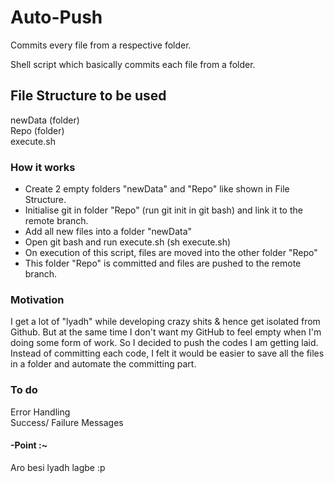 # Auto-Push
Commits every file from a respective folder.

Shell script which basically commits each file from a folder. 

## File Structure to be used
newData (folder)  
Repo (folder)  
execute.sh  

### How it works
- Create 2 empty folders "newData" and "Repo" like shown in File Structure.    
- Initialise git in folder "Repo" (run git init in git bash) and link it to the remote branch.
- Add all new files into a folder "newData"  
- Open git bash and run execute.sh (sh execute.sh)
- On execution of this script, files are moved into the other folder "Repo"     
- This folder "Repo" is committed and files are pushed to the remote branch.  

### Motivation
I get a lot of "lyadh" while developing crazy shits & hence get isolated from Github. But at the same time I don't want my GitHub to feel empty when I'm doing some form of work. So I decided to push the codes I am getting laid. Instead of committing each code, I felt it would be easier to save all the files in a folder and automate the  committing part.

### To do
Error Handling  
Success/ Failure Messages  

#### -Point :~
Aro besi lyadh lagbe :p 
